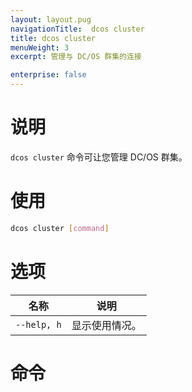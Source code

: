 ```yaml
---
layout: layout.pug
navigationTitle:  dcos cluster
title: dcos cluster
menuWeight: 3
excerpt: 管理与 DC/OS 群集的连接

enterprise: false
---
```


# 说明

`dcos cluster` 命令可让您管理 DC/OS 群集。

# 使用

```bash
dcos cluster [command]
```

# 选项

| 名称 | 说明 |
|---------|-------------|
|  `--help, h` | 显示使用情况。|


# 命令